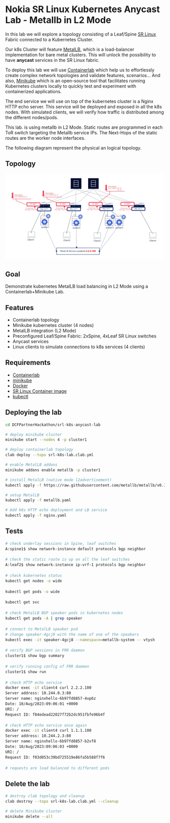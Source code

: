 # Nokia SR Linux Kubernetes Anycast Lab - Metallb in L2 Mode

In this lab we will explore a topology consisting of a Leaf/Spine [SR Linux](https://learn.srlinux.dev/) Fabric connected to a Kubernetes Cluster.

Our k8s Cluster will feature [MetalLB](https://metallb.universe.tf/), which is a load-balancer implementation for bare metal clusters. This will unlock the possibility to have **anycast** services in the SR Linux fabric.

To deploy this lab we will use [Containerlab](https://containerlab.dev/) which help us to effortlessly create complex network topologies and validate features, scenarios... And also, [Minikube](https://minikube.sigs.k8s.io/) which is an open-source tool that facilitates running Kubernetes clusters locally to quickly test and experiment with containerized applications.

The end service we will use on top of the kubernetes cluster is a Nginx HTTP echo server. This service will be deployed and exposed in all the k8s nodes. With simulated clients, we will verify how traffic is distributed among the different nodes/pods.

This lab. is using metallb in L2 Mode. Static routes are programmed in each ToR switch targeting the Metallb service IPs. The Next-Hops of the static routes are the worker node interfaces.

The following diagram represent the physical an logical topology.

## Topology

<p align="center">
 <img src="images/metallb_l2_mode.jpg" width="900">
</p>

## Goal

Demonstrate kubernetes MetalLB load balancing in L2 Mode using a Containerlab+Minikube Lab.

## Features

- Containerlab topology
- Minikube kubernetes cluster (4 nodes)
- MetalLB integration (L2 Mode)
- Preconfigured Leaf/Spine Fabric: 2xSpine, 4xLeaf SR Linux switches
- Anycast services
- Linux clients to simulate connections to k8s services (4 clients)

## Requirements

- [Containerlab](https://containerlab.dev/)
- [minikube](https://minikube.sigs.k8s.io)
- [Docker](https://docs.docker.com/engine/install/)
- [SR Linux Container image](https://github.com/nokia/srlinux-container-image)
- [kubectl](https://kubernetes.io/docs/tasks/tools/)

## Deploying the lab

```bash
cd DCFPartnerHackathon/srl-k8s-anycast-lab
```

```bash
# deploy minikube cluster
minikube start --nodes 4 -p cluster1
```

```bash
# deploy containerlab topology
clab deploy --topo srl-k8s-lab.clab.yml
```

```bash
# enable MetalLB addons
minikube addons enable metallb -p cluster1
```

```bash
# install MetalLB (native mode l2advertisement)
kubectl apply -f https://raw.githubusercontent.com/metallb/metallb/v0.13.12/config/manifests/metallb-native.yaml
```

```bash
# setup MetalLB
kubectl apply -f metallb.yaml
```

```bash
# Add k8s HTTP echo deployment and LB service
kubectl apply -f nginx.yaml
```

## Tests

```bash
# check underlay sessions in Spine, leaf switches
A:spine1$ show network-instance default protocols bgp neighbor

# check the static route is up on all the leaf switches
A:leaf2$ show network-instance ip-vrf-1 protocols bgp neighbor

# check kubernetes status
kubectl get nodes -o wide

kubectl get pods -o wide

kubectl get svc

# check MetalLB BGP speaker pods in kubernetes nodes
kubectl get pods -A | grep speaker

# connect to MetalLB speaker pod
# change speaker-4gcj8 with the name of one of the speakers
kubectl exec -it speaker-4gcj8 --namespace=metallb-system -- vtysh

# verify BGP sessions in FRR daemon
cluster1$ show bgp summary

# verify running config of FRR daemon
cluster1$ show run

# check HTTP echo service
docker exec -it client4 curl 2.2.2.100
Server address: 10.244.0.3:80
Server name: nginxhello-6b97fd8857-4vp6z
Date: 10/Aug/2023:09:06:01 +0000
URI: /
Request ID: f84edead22027f72b2dc951fbfe96b4f

# check HTTP echo service once again
docker exec -it client4 curl 1.1.1.100
Server address: 10.244.2.3:80
Server name: nginxhello-6b97fd8857-b2vf8
Date: 10/Aug/2023:09:06:03 +0000
URI: /
Request ID: f03d053c39bd725519e86fa5b588f7f6

# requests are load balanced to different pods
```

## Delete the lab

```bash
# destroy clab topology and cleanup 
clab destroy --topo srl-k8s-lab.clab.yml --cleanup
```

```bash
# delete Minikube cluster
minikube delete --all
```
